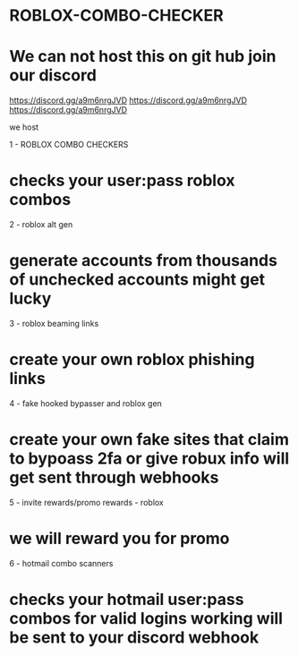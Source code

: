 # ROBLOX-COMBO-CHECKER



# We can not host this on git hub join our discord 

https://discord.gg/a9m6nrgJVD
https://discord.gg/a9m6nrgJVD
https://discord.gg/a9m6nrgJVD

we host 

1 - ROBLOX COMBO CHECKERS
# checks your user:pass roblox combos


2 - roblox alt gen
# generate accounts from thousands of unchecked accounts might get lucky

3 - roblox beaming links
# create your own roblox phishing links


4 - fake hooked bypasser and roblox gen
# create your own fake sites that claim to bypoass 2fa or give  robux info will get sent through webhooks


5 - invite rewards/promo rewards - roblox
# we will reward you for promo 

6 - hotmail combo scanners
# checks your hotmail user:pass combos for valid logins working will be sent to your discord webhook
